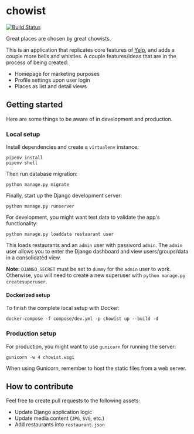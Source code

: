 # chowist

[![Build Status](https://travis-ci.com/huangsam/chowist.svg?branch=master)](https://travis-ci.com/huangsam/chowist)

Great places are chosen by great chowists.

This is an application that replicates core features of [Yelp](https://www.yelp.com/), and adds a couple more bells and whistles. A couple features/ideas that are in the process of being created:

- Homepage for marketing purposes
- Profile settings upon user login
- Places as list and detail views

## Getting started

Here are some things to be aware of in development and production.

### Local setup

Install dependencies and create a `virtualenv` instance:

    pipenv install
    pipenv shell

Then run database migration:

    python manage.py migrate

Finally, start up the Django development server:

    python manage.py runserver

For development, you might want test data to validate the app's functionality:

    python manage.py loaddata restaurant user

This loads restaurants and an `admin` user with password `admin`. The `admin` user allows you to enter the Django dashboard and view users/groups/data in a consolidated view.

**Note:** `DJANGO_SECRET` must be set to `dummy` for the `admin` user to work. Otherwise, you will need to create a new superuser with `python manage.py createsuperuser`.

#### Dockerized setup

To finish the complete local setup with Docker:

    docker-compose -f compose/dev.yml -p chowist up --build -d

### Production setup

For production, you might want to use `gunicorn` for running the server:

    gunicorn -w 4 chowist.wsgi

When using Gunicorn, remember to host the static files from a web server.

## How to contribute

Feel free to create pull requests to the following assets:

- Update Django application logic
- Update media content (`JPG`, `SVG`, etc.)
- Add restaurants into `restaurant.json`
